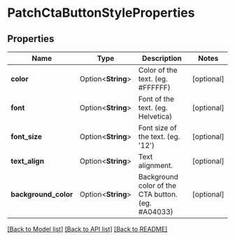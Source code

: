 # PatchCtaButtonStyleProperties

## Properties

Name | Type | Description | Notes
------------ | ------------- | ------------- | -------------
**color** | Option<**String**> | Color of the text. (eg. #FFFFFF) | [optional]
**font** | Option<**String**> | Font of the text. (eg. Helvetica) | [optional]
**font_size** | Option<**String**> | Font size of the text. (eg. '12') | [optional]
**text_align** | Option<**String**> | Text alignment. | [optional]
**background_color** | Option<**String**> | Background color of the CTA button. (eg. #A04033) | [optional]

[[Back to Model list]](../README.md#documentation-for-models) [[Back to API list]](../README.md#documentation-for-api-endpoints) [[Back to README]](../README.md)



